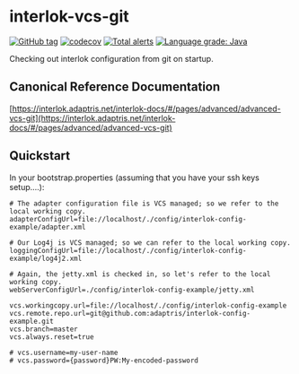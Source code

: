 # interlok-vcs-git

[![GitHub tag](https://img.shields.io/github/tag/adaptris/interlok-vcs-git.svg)](https://github.com/adaptris/interlok-vcs-git/tags) [![codecov](https://codecov.io/gh/adaptris/interlok-vcs-git/branch/develop/graph/badge.svg)](https://codecov.io/gh/adaptris/interlok-vcs-git) [![Total alerts](https://img.shields.io/lgtm/alerts/g/adaptris/interlok-vcs-git.svg?logo=lgtm&logoWidth=18)](https://lgtm.com/projects/g/adaptris/interlok-vcs-git/alerts/) [![Language grade: Java](https://img.shields.io/lgtm/grade/java/g/adaptris/interlok-vcs-git.svg?logo=lgtm&logoWidth=18)](https://lgtm.com/projects/g/adaptris/interlok-vcs-git/context:java)

Checking out interlok configuration from git on startup.

## Canonical Reference Documentation

[https://interlok.adaptris.net/interlok-docs/#/pages/advanced/advanced-vcs-git](https://interlok.adaptris.net/interlok-docs/#/pages/advanced/advanced-vcs-git)

## Quickstart

In your bootstrap.properties (assuming that you have your ssh keys setup....):

```
# The adapter configuration file is VCS managed; so we refer to the local working copy.
adapterConfigUrl=file://localhost/./config/interlok-config-example/adapter.xml

# Our Log4j is VCS managed; so we can refer to the local working copy.
loggingConfigUrl=file://localhost/./config/interlok-config-example/log4j2.xml

# Again, the jetty.xml is checked in, so let's refer to the local working copy.
webServerConfigUrl=./config/interlok-config-example/jetty.xml

vcs.workingcopy.url=file://localhost/./config/interlok-config-example
vcs.remote.repo.url=git@github.com:adaptris/interlok-config-example.git
vcs.branch=master
vcs.always.reset=true

# vcs.username=my-user-name
# vcs.password={password}PW:My-encoded-password
```